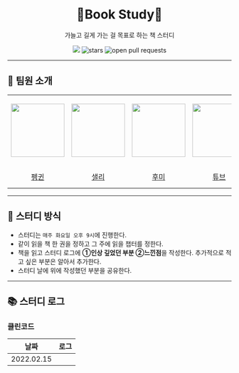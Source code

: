 <div align="center">
  <h1>📖Book Study📖</h1>
  <p>가늘고 길게 가는 걸 목표로 하는 책 스터디</p>
  <a href="https://hits.seeyoufarm.com"><img src="https://hits.seeyoufarm.com/api/count/incr/badge.svg?url=https%3A%2F%2Fgithub.com%2Fboostcamp-ai-tech-4%2Fbook-study&count_bg=%2379C83D&title_bg=%23555555&icon=&icon_color=%23E7E7E7&title=hits&edge_flat=false"/></a>
  <img src="https://img.shields.io/github/stars/boostcamp-ai-tech-4/book-study" alt="stars"/>
  <img src="https://img.shields.io/github/issues-pr/boostcamp-ai-tech-4/book-study" alt="open pull requests"/>
</div>

---

## 👋 팀원 소개

<table>
    <tr height="160px">
        <td align="center" width="150px">
            <a href="https://github.com/CoodingPenguin"><img height="120px" width="120px" src="https://avatars.githubusercontent.com/u/37505775?s=460&u=44732fef53503e63d47192ce5c2de747eff5f0c6&v=4"/></a>
            <br />
        </td>
        <td align="center" width="150px">
            <a href="https://github.com/bsm8734"><img height="120px" width="120px" src="https://avatars.githubusercontent.com/u/35002768?s=460&v=4"/></a>
            <br />
        </td>
        <td align="center" width="150px">
            <a href="https://github.com/opijae"><img height="120px" width="120px" src="https://avatars.githubusercontent.com/u/26226101?v=4"/></a>
            <br />
        </td>
        <td align="center" width="150px">
            <a href="https://github.com/peacecheejecake"><img height="120px" width="120px" src="https://avatars.githubusercontent.com/u/29668380?v=4"/></a>
            <br />
        </td>
    </tr>
    <tr height="50px">
        <td align="center">
            <a href="https://github.com/coodingpenguin">펭귄</a>
        </td>
        <td align="center">
            <a href="https://github.com/bsm8734">샐리</a>
        <td align="center">
            <a href="https://github.com/opijae">후미</a>
        </td>
        <td align="center">
            <a href="https://github.com/peacecheejecake">튜브</a>
        </td>
    </tr>
</table>

---

## 📌 스터디 방식

- 스터디는 `매주 화요일 오후 9시`에 진행한다.
- 같이 읽을 책 한 권을 정하고 그 주에 읽을 챕터를 정한다.
- 책을 읽고 스터디 로그에 **①인상 깊었던 부분 ②느낀점**을 작성한다. 추가적으로 적고 싶은 부분은 알아서 추가한다.
- 스터디 날에 위에 작성했던 부분을 공유한다.

---

## 📚 스터디 로그

### 클린코드

|    날짜    | 로그 |
| :--------: | :--: |
| 2022.02.15 |      |
